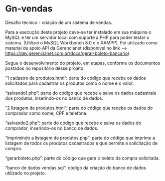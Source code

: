 # Gn-vendas
Desafio técnico - criação de um sistema de vendas.

Para a execução deste projeto deve-se ter instalado em sua máquina o MySQL e ter um servidor local com suporte a PHP para poder testar o sistema. 
(Utilizei o MySQL Workbench 8.0 e o XAMPP).
Foi utilizado como material de apoio API da Gerencianet (disponível no link --> https://dev.gerencianet.com.br/docs/gerar-boleto-bancario).

Segue o desenvolvimento do projeto, em etapas, conforme os documentos postados no repositório desse projeto:

“1 cadastro de produtos.html”: parte do código que recebe os dados solicitados para cadastrar os produtos como o nome e o valor.

“salvando1.php”: parte do código que recebe e salva os dados cadastrais dos produtos, inserindo-os no banco de dados.

“2 listagem de produtos.html”: parte do código que recebe os dados do comprador como nome, CPF e telefone.

“salvando2.php”: parte do código que recebe e salva os dados do comprador, inserindo-os no banco de dados.

“imprimindo a listagem de produtos.php”: parte do código que imprime a listagem de todos os produtos cadastrados e que permite a solicitação de compra.

“gerarboleto.php”: parte do código que gera o boleto da compra solicitada.

“banco de dados vendas.sql”: código da criação do banco de dados utilizado no projeto.

